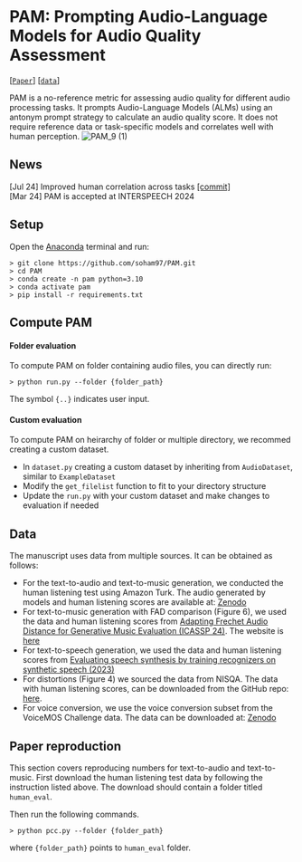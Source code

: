 # PAM: Prompting Audio-Language Models for Audio Quality Assessment
[[`Paper`](https://arxiv.org/abs/2402.00282)] [[`data`](https://github.com/soham97/PAM/tree/main?tab=readme-ov-file#data)]

PAM is a no-reference metric for assessing audio quality for different audio processing tasks. It prompts Audio-Language Models (ALMs) using an antonym prompt strategy to calculate an audio quality score. It does not require reference data or task-specific models and correlates well with human perception.
![PAM_9 (1)](https://github.com/soham97/PAM/assets/28994673/3c0754ac-636a-4fc6-8045-d06282121ea4)

## News
[Jul 24] Improved human correlation across tasks [[commit]](https://github.com/soham97/PAM/commit/5ee2bbe586917456981f7ddc5e933a97b9e526cd)<br>
[Mar 24] PAM is accepted at INTERSPEECH 2024

## Setup
Open the [Anaconda](https://www.anaconda.com) terminal and run:
```shell
> git clone https://github.com/soham97/PAM.git
> cd PAM 
> conda create -n pam python=3.10
> conda activate pam
> pip install -r requirements.txt
```

## Compute PAM
#### Folder evaluation 
To compute PAM on folder containing audio files, you can directly run:
```shell
> python run.py --folder {folder_path}
```
The symbol `{..}` indicates user input. 

#### Custom evaluation
To compute PAM on heirarchy of folder or multiple directory, we recommed creating a custom dataset. 
- In `dataset.py` creating a custom dataset by inheriting from `AudioDataset`, similar to `ExampleDataset`
- Modify the `get_filelist` function to fit to your directory structure
- Update the `run.py` with your custom dataset and make changes to evaluation if needed

## Data
The manuscript uses data from multiple sources. It can be obtained as follows:
- For the text-to-audio and text-to-music generation, we conducted the human listening test using Amazon Turk. The audio generated by models and human listening scores are available at: [Zenodo](https://zenodo.org/records/10737388)
- For text-to-music generation with FAD comparison (Figure 6), we used the data and human listening scores from [Adapting Frechet Audio Distance for Generative Music Evaluation
 (ICASSP 24)](https://arxiv.org/abs/2311.01616). The website is [here](https://github.com/microsoft/fadtk)
 - For text-to-speech generation, we used the data and human listening scores from [Evaluating speech synthesis by training recognizers on synthetic speech (2023)](https://arxiv.org/abs/2310.00706)
 - For distortions (Figure 4) we sourced the data from NISQA. The data with human listening scores, can be downloaded from the GitHub repo: [here](https://github.com/gabrielmittag/NISQA).
 - For voice conversion, we use the voice conversion subset from the VoiceMOS Challenge data. The data can be downloaded at: [Zenodo](https://zenodo.org/records/10691660)

## Paper reproduction
This section covers reproducing numbers for text-to-audio and text-to-music. First download the human listening test data by following the instruction listed above. The download should contain a folder titled `human_eval`.

Then run the following commands.
```shell
> python pcc.py --folder {folder_path}
```
where `{folder_path}` points to `human_eval` folder.

